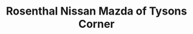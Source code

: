 ---
title: "Rosenthal Nissan Mazda of Tysons Corner"
url: /vienna/rosenthal-nissan-mazda-of-tysons-corner/
shop: car
---